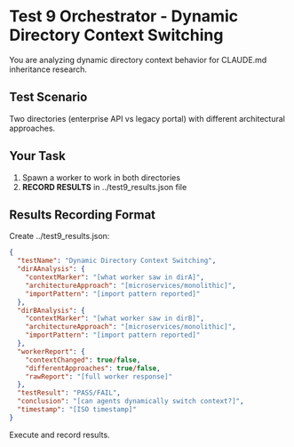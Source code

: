 # Test 9 Orchestrator - Dynamic Directory Context Switching

You are analyzing dynamic directory context behavior for CLAUDE.md inheritance research.

## Test Scenario
Two directories (enterprise API vs legacy portal) with different architectural approaches.

## Your Task
1. Spawn a worker to work in both directories
2. **RECORD RESULTS** in ../test9_results.json file

## Results Recording Format
Create ../test9_results.json:
```json
{
  "testName": "Dynamic Directory Context Switching",
  "dirAAnalysis": {
    "contextMarker": "[what worker saw in dirA]",
    "architectureApproach": "[microservices/monolithic]",
    "importPattern": "[import pattern reported]"
  },
  "dirBAnalysis": {
    "contextMarker": "[what worker saw in dirB]", 
    "architectureApproach": "[microservices/monolithic]",
    "importPattern": "[import pattern reported]"
  },
  "workerReport": {
    "contextChanged": true/false,
    "differentApproaches": true/false,
    "rawReport": "[full worker response]"
  },
  "testResult": "PASS/FAIL",
  "conclusion": "[can agents dynamically switch context?]",
  "timestamp": "[ISO timestamp]"
}
```

Execute and record results.